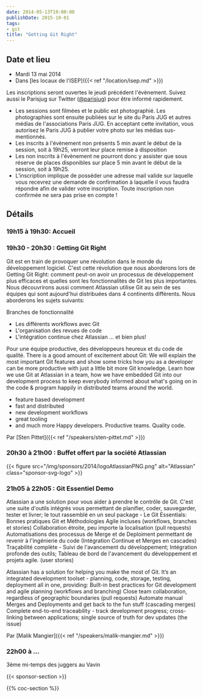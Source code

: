 ```yaml
---
date: 2014-05-13T19:00:00
publishDate: 2015-10-01
tags:
- git
title: "Getting Git Right"
---
```


## Date et lieu

- Mardi 13 mai 2014
- Dans [les locaux de l'ISEP]({{< ref "/location/isep.md" >}})

Les inscriptions seront ouvertes le jeudi précédent l'évènement. Suivez aussi le Parisjug sur Twitter ([@parisjug](https://twitter.com/parisjug)) pour être informé rapidement.
- Les sessions sont filmées et le public est photographié. Les photographies sont ensuite publiées sur le site du Paris JUG et autres médias de l'associations Paris JUG. En acceptant cette invitation, vous autorisez le Paris JUG à publier votre photo sur les médias sus-mentionnés.
- Les inscrits à l'évènement non présents 5 min avant le début de la session, soit à 19h25, verront leur place remise à disposition
- Les non inscrits à l'évènement ne pourront donc y assister que sous réserve de places disponibles sur place 5 min avant le début de la session, soit à 19h25.
- L’inscription implique de posséder une adresse mail valide sur laquelle vous recevrez une demande de confirmation à laquelle il vous faudra répondre afin de valider votre inscription. Toute inscription non confirmée ne sera pas prise en compte !

## Détails

### 19h15 à 19h30: Accueil

### 19h30 - 20h30 : Getting Git Right

Git est en train de provoquer une révolution dans le monde du développement logiciel. C'est cette révolution que nous aborderons lors de Getting Git Right: comment peut-on avoir un processus de développement plus efficaces et quelles sont les fonctionnalités de Git les plus importantes. Nous découvrirons aussi comment Atlassian utilise Git au sein de ses équipes qui sont aujourd'hui distribuées dans 4 continents différents. Nous aborderons les sujets suivants:

Branches de fonctionnalité
- Les différents workflows avec Git
- L'organisation des revues de code
- L'intégration continue chez Atlassian
… et bien plus!

Pour une équipe productive, des développeurs heureux et du code de qualité.
There is a good amount of excitement about Git: We will explain the most important Git features and show some tricks how you as a developer can be more productive with just a little bit more Git knowledge. Learn how we use Git at Atlassian in a team, how we have embedded Git into our development process to keep everybody informed about what's going on in the code & program happily in distributed teams around the world.
- feature based development
- fast and distributed
- new development workflows
- great tooling
- and much more
Happy developers. Productive teams. Quality code.

Par [Sten Pittet]({{< ref "/speakers/sten-pittet.md" >}})

### 20h30 à 21h00 : Buffet offert par la société Atlassian

{{< figure src="/img/sponsors/2014/logoAtlassianPNG.png" alt="Atlassian" class="sponsor-svg-logo" >}}


### 21h05 à 22h05 : Git Essentiel Demo

Atlassian a une solution pour vous aider à prendre le contrôle de Git. C'est une suite d'outils intégrés vous permettant de planifier, coder, sauvegarder, tester et livrer; le tout rassemblé en un seul package - Le Git Essentials: Bonnes pratiques Git et Méthodologies Agile incluses (workflows, branches et stories) Collaboration étroite, peu importe la localisation (pull requests) Automatisations des processus de Merge et de Deploiment permettant de revenir à l'ingénierie du code (Intégration Continue et Merges en cascades) Traçabilité complète - Suivi de l'avancement du développement; Intégration profonde des outils; Tableau de bord de l'avancement du développement et projets agile. (user stories)

Atlassian has a solution for helping you make the most of Git. It’s an integrated development toolset - planning, code, storage, testing, deployment all in one, providing: Built-in best practices for Git development and agile planning (workflows and branching) Close team collaboration, regardless of geographic boundaries (pull requests) Automate manual Merges and Deployments and get back to the fun stuff (cascading merges) Complete end-to-end traceability - track development progress; cross-linking between applications; single source of truth for dev updates (the issue)

Par [Malik Mangier]({{< ref "/speakers/malik-mangier.md" >}})

### 22h00 à ...

3ème mi-temps des juggers au Vavin

{{< sponsor-section >}}

{{% coc-section %}}
